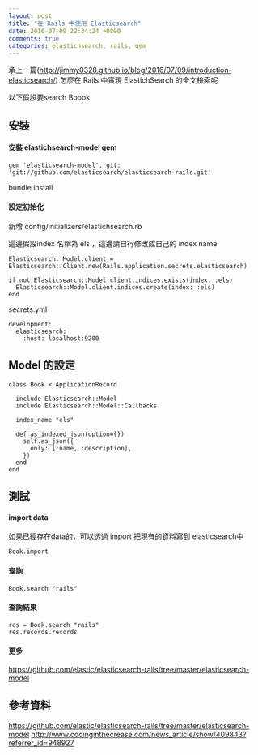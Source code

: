 ```yaml
---
layout: post
title: "在 Rails 中使用 Elasticsearch"
date: 2016-07-09 22:34:24 +0800
comments: true
categories: elastichsearch, rails, gem
---
```


承上一篇(http://jimmy0328.github.io/blog/2016/07/09/introduction-elasticsearch/)
怎麼在 Rails 中實現 ElastichSearch 的全文檢索呢

以下假設要search Boook
## 安裝

#### 安裝 elastichsearch-model gem
```
gem 'elasticsearch-model', git: 'git://github.com/elasticsearch/elasticsearch-rails.git'

```
bundle install

#### 設定初始化

新增 config/initializers/elastichsearch.rb

這邊假設index 名稱為 els ，這邊請自行修改成自己的 index name
```
Elasticsearch::Model.client = Elasticsearch::Client.new(Rails.application.secrets.elasticsearch)

if not Elasticsearch::Model.client.indices.exists(index: :els)
  Elasticsearch::Model.client.indices.create(index: :els)
end

```

secrets.yml

```
development:
  elasticsearch:
    :host: localhost:9200

```


## Model 的設定


```
class Book < ApplicationRecord

  include Elasticsearch::Model
  include Elasticsearch::Model::Callbacks

  index_name "els"

  def as_indexed_json(option={})
    self.as_json({
      only: [:name, :description],
    })
  end
end
```

## 測試

#### import data

如果已經存在data的，可以透過 import 把現有的資料寫到 elasticsearch中
```
Book.import
```

#### 查詢

```
Book.search "rails"
```

#### 查詢結果

```
res = Book.search "rails"
res.records.records
```

#### 更多
https://github.com/elastic/elasticsearch-rails/tree/master/elasticsearch-model

## 參考資料
https://github.com/elastic/elasticsearch-rails/tree/master/elasticsearch-model
http://www.codinginthecrease.com/news_article/show/409843?referrer_id=948927



